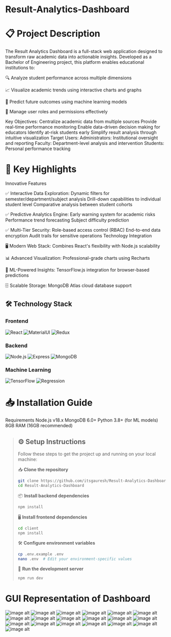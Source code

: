 # Result-Analytics-Dashboard
# 📋 Project Description
The Result Analytics Dashboard is a full-stack web application designed to transform raw academic data into actionable insights. Developed as a Bachelor of Engineering project, this platform enables educational institutions to:

🔍 Analyze student performance across multiple dimensions

📈 Visualize academic trends using interactive charts and graphs

🎯 Predict future outcomes using machine learning models

👥 Manage user roles and permissions effectively

Key Objectives:
Centralize academic data from multiple sources
Provide real-time performance monitoring
Enable data-driven decision making for educators
Identify at-risk students early
Simplify result analysis through intuitive visualization
Target Users:
Administrators: Institutional oversight and reporting
Faculty: Department-level analysis and intervention
Students: Personal performance tracking

# 🌟 Key Highlights
Innovative Features

✅ Interactive Data Exploration: Dynamic filters for semester/department/subject analysis Drill-down capabilities to individual student level Comparative analysis between student cohorts

✅ Predictive Analytics Engine: Early warning system for academic risks Performance trend forecasting Subject difficulty prediction

✅ Multi-Tier Security: Role-based access control (RBAC) End-to-end data encryption Audit trails for sensitive operations Technology Integration

🖥️ Modern Web Stack: Combines React's flexibility with Node.js scalability

📊 Advanced Visualization: Professional-grade charts using Recharts

🧠 ML-Powered Insights: TensorFlow.js integration for browser-based predictions

🗄️ Scalable Storage: MongoDB Atlas cloud database support

## 🛠️ Technology Stack

### Frontend  
![React](https://img.shields.io/badge/React-18.2-blue?logo=react&logoColor=white)
![MaterialUI](https://img.shields.io/badge/MaterialUI-5.14-007FFF?logo=mui&logoColor=white)
![Redux](https://img.shields.io/badge/Redux-4.2-764ABC?logo=redux&logoColor=white)

### Backend  
![Node.js](https://img.shields.io/badge/Node.js-18.17-339933?logo=node.js&logoColor=white)
![Express](https://img.shields.io/badge/Express-4.18-000000?logo=express&logoColor=white)
![MongoDB](https://img.shields.io/badge/MongoDB-6.0-47A248?logo=mongodb&logoColor=white)

### Machine Learning  
![TensorFlow](https://img.shields.io/badge/TensorFlow.js-4.10-FF6F00?logo=tensorflow&logoColor=white)
![Regression](https://img.shields.io/badge/Regression.js-2.0-17A2B8?logo=chartdotjs&logoColor=white)

# 📥 Installation Guide

Requirements
Node.js v18.x
MongoDB 6.0+
Python 3.8+ (for ML models)
8GB RAM (16GB recommended)

> ## ⚙️ Setup Instructions  
> Follow these steps to get the project up and running on your local machine:  
>  
> 📥 **Clone the repository**  
> ```bash
> git clone https://github.com/itsgauresh/Result-Analytics-Dashboard.git
> cd Result-Analytics-Dashboard
> ```  
>  
> 📦 **Install backend dependencies**  
> ```bash
> npm install
> ```  
>  
> 🖥️ **Install frontend dependencies**  
> ```bash
> cd client
> npm install
> ```  
>  
> 🛠️ **Configure environment variables**  
> ```bash
> cp .env.example .env
> nano .env  # Edit your environment-specific values
> ```  
>  
> 🚀 **Run the development server**  
> ```bash
> npm run dev
> ```



# GUI Representation of Dashboard
![image alt](https://github.com/itsgauresh/Result-Analytics-Dashboard/blob/34662b02b45f96b4c7c5af3d03df84556a930866/Screenshot%202025-06-27%20014201.png)
![image alt](https://github.com/itsgauresh/Result-Analytics-Dashboard/blob/34662b02b45f96b4c7c5af3d03df84556a930866/Screenshot%202025-06-27%20014214.png)
![image alt](https://github.com/itsgauresh/Result-Analytics-Dashboard/blob/412aacd4be40d6032894196822c526cc674b41a6/Screenshot%202025-03-28%20110302.png)
![image alt](https://github.com/itsgauresh/Result-Analytics-Dashboard/blob/412aacd4be40d6032894196822c526cc674b41a6/Screenshot%202025-03-28%20110326.png)
![image alt](https://github.com/itsgauresh/Result-Analytics-Dashboard/blob/412aacd4be40d6032894196822c526cc674b41a6/Screenshot%202025-03-28%20110337.png)
![image alt](https://github.com/itsgauresh/Result-Analytics-Dashboard/blob/bc8daff65cf59d1379a82cf872c4141b6f037a79/Screenshot%202025-06-27%20013301.png)
![image alt](https://github.com/itsgauresh/Result-Analytics-Dashboard/blob/bc8daff65cf59d1379a82cf872c4141b6f037a79/Screenshot%202025-06-27%20013331.png)
![image alt](https://github.com/itsgauresh/Result-Analytics-Dashboard/blob/412aacd4be40d6032894196822c526cc674b41a6/Screenshot%202025-03-28%20110419.png)
![image alt](https://github.com/itsgauresh/Result-Analytics-Dashboard/blob/412aacd4be40d6032894196822c526cc674b41a6/Screenshot%202025-03-28%20110453.png)
![image alt](https://github.com/itsgauresh/Result-Analytics-Dashboard/blob/412aacd4be40d6032894196822c526cc674b41a6/Screenshot%202025-03-28%20110501.png)
![image alt](https://github.com/itsgauresh/Result-Analytics-Dashboard/blob/412aacd4be40d6032894196822c526cc674b41a6/Screenshot%202025-03-28%20110531.png)
![image alt](https://github.com/itsgauresh/Result-Analytics-Dashboard/blob/412aacd4be40d6032894196822c526cc674b41a6/Screenshot%202025-03-28%20110539.png)
![image alt](https://github.com/itsgauresh/Result-Analytics-Dashboard/blob/412aacd4be40d6032894196822c526cc674b41a6/Screenshot%202025-03-28%20110607.png)
![image alt](https://github.com/itsgauresh/Result-Analytics-Dashboard/blob/412aacd4be40d6032894196822c526cc674b41a6/Screenshot%202025-03-28%20110650.png)
![image alt](https://github.com/itsgauresh/Result-Analytics-Dashboard/blob/412aacd4be40d6032894196822c526cc674b41a6/Screenshot%202025-03-28%20110742.png)
![image alt](https://github.com/itsgauresh/Result-Analytics-Dashboard/blob/412aacd4be40d6032894196822c526cc674b41a6/Screenshot%202025-03-28%20112806.png)
![image alt](https://github.com/itsgauresh/Result-Analytics-Dashboard/blob/412aacd4be40d6032894196822c526cc674b41a6/Screenshot%202025-03-28%20110828.png)
![image alt](https://github.com/itsgauresh/Result-Analytics-Dashboard/blob/cb350c19ac46447468d79012aa9037ee9a091abc/Screenshot%202025-06-27%20015429.png)
![image alt](https://github.com/itsgauresh/Result-Analytics-Dashboard/blob/cb350c19ac46447468d79012aa9037ee9a091abc/Screenshot%202025-06-27%20015645.png)
